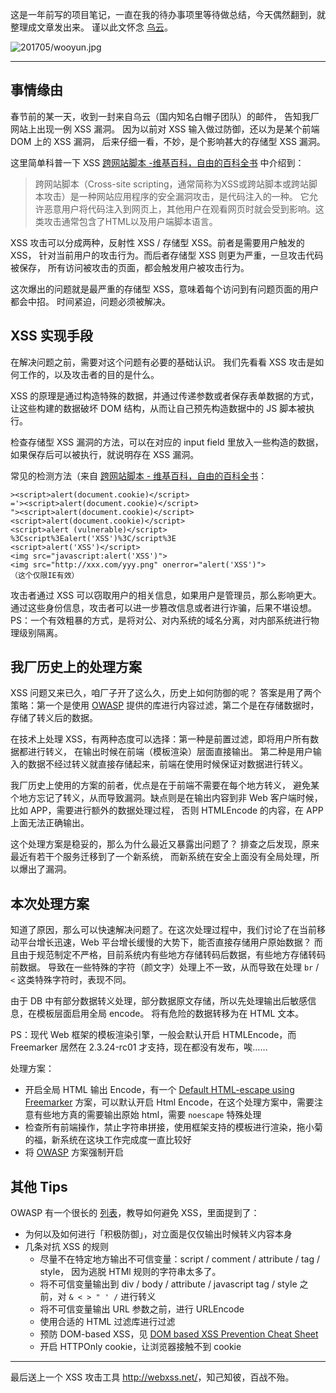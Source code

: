 


这是一年前写的项目笔记，一直在我的待办事项里等待做总结，今天偶然翻到，就整理成文章发出来。
谨以此文怀念 [乌云](http://wooyun.org/)。

![201705/wooyun.jpg](https://e25ba8-log4d-c.dijingchao.com/images/upload_dropbox/201705/wooyun.jpg)

----


## 事情缘由

春节前的某一天，收到一封来自乌云（国内知名白帽子团队）的邮件，
告知我厂网站上出现一例 XSS 漏洞。
因为以前对 XSS 输入做过防御，还以为是某个前端 DOM 上的 XSS 漏洞，
后来仔细一看，不妙，是个影响甚大的存储型 XSS 漏洞。

这里简单科普一下 XSS
[跨网站脚本 -维基百科，自由的百科全书](https://zh.wikipedia.org/zh-cn/%E8%B7%A8%E7%B6%B2%E7%AB%99%E6%8C%87%E4%BB%A4%E7%A2%BC)
中介绍到：

>   跨网站脚本（Cross-site  scripting，通常简称为XSS或跨站脚本或跨站脚本攻击）是一种网站应用程序的安全漏洞攻击，是代码注入的一种。
>   它允许恶意用户将代码注入到网页上，其他用户在观看网页时就会受到影响。这类攻击通常包含了HTML以及用户端脚本语言。

XSS 攻击可以分成两种，反射性 XSS / 存储型 XSS。前者是需要用户触发的 XSS，
针对当前用户的攻击行为。而后者存储型 XSS 则更为严重，一旦攻击代码被保存，
所有访问被攻击的页面，都会触发用户被攻击行为。

这次爆出的问题就是最严重的存储型 XSS，意味着每个访问到有问题页面的用户都会中招。
时间紧迫，问题必须被解决。


##  XSS 实现手段

在解决问题之前，需要对这个问题有必要的基础认识。
我们先看看 XSS 攻击是如何工作的，以及攻击者的目的是什么。

XSS 的原理是通过构造特殊的数据，并通过传递参数或者保存表单数据的方式，
让这些构建的数据破坏 DOM 结构，从而让自己预先构造数据中的 JS 脚本被执行。

检查存储型 XSS 漏洞的方法，可以在对应的 input field 里放入一些构造的数据，如果保存后可以被执行，就说明存在 XSS 漏洞。

常见的检测方法（来自 [跨网站脚本 - 维基百科，自由的百科全书](https://zh.wikipedia.org/zh-cn/%E8%B7%A8%E7%B6%B2%E7%AB%99%E6%8C%87%E4%BB%A4%E7%A2%BC#.E6.A3.80.E6.B5.8B.E6.96.B9.E6.B3.95)：

```
><script>alert(document.cookie)</script>
='><script>alert(document.cookie)</script>
"><script>alert(document.cookie)</script>
<script>alert(document.cookie)</script>
<script>alert (vulnerable)</script>
%3Cscript%3Ealert('XSS')%3C/script%3E
<script>alert('XSS')</script>
<img src="javascript:alert('XSS')">
<img src="http://xxx.com/yyy.png" onerror="alert('XSS')">
（这个仅限IE有效）
```

攻击者通过 XSS 可以窃取用户的相关信息，如果用户是管理员，那么影响更大。
通过这些身份信息，攻击者可以进一步篡改信息或者进行诈骗，后果不堪设想。
PS：一个有效粗暴的方式，是将对公、对内系统的域名分离，对内部系统进行物理级别隔离。


## 我厂历史上的处理方案

XSS 问题又来已久，咱厂子开了这么久，历史上如何防御的呢？
答案是用了两个策略：第一个是使用 [OWASP](https://www.owasp.org/index.php/Main_Page)
提供的库进行内容过滤，第二个是在存储数据时，存储了转义后的数据。

在技术上处理 XSS，有两种态度可以选择：第一种是前置过滤，即将用户所有数据都进行转义，
在输出时候在前端（模板渲染）层面直接输出。
第二种是用户输入的数据不经过转义就直接存储起来，前端在使用时候保证对数据进行转义。

我厂历史上使用的方案的前者，优点是在于前端不需要在每个地方转义，
避免某个地方忘记了转义，从而导致漏洞。缺点则是在输出内容到非 Web 客户端时候，比如
APP，需要进行额外的数据处理过程， 否则 HTMLEncode 的内容，在 APP
上面无法正确输出。

这个处理方案是稳妥的，那么为什么最近又暴露出问题了？
排查之后发现，原来最近有若干个服务迁移到了一个新系统，
而新系统在安全上面没有全局处理，所以爆出了漏洞。


## 本次处理方案

知道了原因，那么可以快速解决问题了。在这次处理过程中，我们讨论了在当前移动平台增长迅速，Web 平台增长缓慢的大势下，能否直接存储用户原始数据？
而且由于规范制定不严格，目前系统内有些地方存储转码后数据，有些地方存储转码前数据。
导致在一些特殊的字符（颜文字）处理上不一致，从而导致在处理 `br` / `<` 这类特殊字符时，表现不同。

由于 DB 中有部分数据转义处理，部分数据原文存储，所以先处理输出后敏感信息，在模板层面启用全局
encode。 将有危险的数据转移为在 HTML 文本。

PS：现代 Web 框架的模板渲染引擎，一般会默认开启 HTMLEncode，而
Freemarker 居然在 2.3.24-rc01 才支持，现在都没有发布，唉……

处理方案：

-   开启全局 HTML 输出 Encode，有一个 [Default HTML-escape using Freemarker](http://watchitlater.com/blog/2011/10/default-html-escape-using-freemarker/) 方案，可以默认开启 Html Encode，在这个处理方案中，需要注意有些地方真的需要输出原始 html，需要 `noescape` 特殊处理
-   检查所有前端操作，禁止字符串拼接，使用框架支持的模板进行渲染，拖小菊的福，新系统在这块工作完成度一直比较好
-   将 [OWASP](https://www.owasp.org/index.php/Main_Page) 方案强制开启


## 其他 Tips

OWASP 有一个很长的 [列表](https://www.owasp.org/index.php/SS_(Cross_Site_Scripting)_Prevention_Cheat_Sheet)，教导如何避免 XSS，里面提到了：

-   为何以及如何进行「积极防御」，对立面是仅仅输出时候转义内容本身
-   几条对抗 XSS 的规则
    -   尽量不在特定地方输出不可信变量：script / comment / attribute / tag / style， 因为逃脱 HTMl 规则的字符串太多了。
    - 将不可信变量输出到 div / body / attribute / javascript tag / style 之前，对 `& < > " ' /` 进行转义
    -   将不可信变量输出 URL 参数之前，进行 URLEncode
    -   使用合适的 HTML 过滤库进行过滤
    -   预防 DOM-based XSS，见 [DOM based XSS Prevention Cheat Sheet](https://www.owasp.org/index.php/DOM_based_XSS_Prevention_Cheat_Sheet)
    -   开启 HTTPOnly cookie，让浏览器接触不到 cookie

----

最后送上一个 XSS 攻击工具 <http://webxss.net/>，知己知彼，百战不殆。

